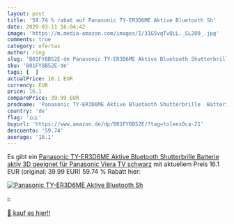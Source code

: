 ```yaml
---
layout: post
title: '59.74 % rabat auf Panasonic TY-ER3D6ME Aktive Bluetooth Sh'
date: 2020-03-11 16:04:42
image: 'https://m.media-amazon.com/images/I/31G5vqTvQLL._SL200_.jpg'
comments: true
category: ofertas
author: ring
slug: 'B01FY8B52E-de Panasonic TY-ER3D6ME Aktive Bluetooth Shutterbrille...'
sku: 'B01FY8B52E-de'
tags: [  ]
actualPrice: 16.1 EUR
currency: EUR
price: 16.1
comparePrice: 39.99 EUR
prodname: 'Panasonic TY-ER3D6ME Aktive Bluetooth Shutterbrille  Batterie  aktiv 3D  geeignet für Panasonic Viera TV  schwarz'
country: 'de'
flag: '🇩🇪'
buyurl: 'https://www.amazon.de/dp/B01FY8B52E/?tag=tolees0ca-21'
descuento: '59.74'
average: '16.1'
---
```


Es gibt ein [Panasonic TY-ER3D6ME Aktive Bluetooth Shutterbrille  Batterie  aktiv 3D  geeignet für Panasonic Viera TV  schwarz](https://www.amazon.de/dp/B01FY8B52E/?tag=tolees0ca-21) mit aktuellem Preis 16.1 EUR (original: 39.99 EUR) 59.74 % Rabatt hier:

[![Panasonic TY-ER3D6ME Aktive Bluetooth Sh](https://m.media-amazon.com/images/I/31G5vqTvQLL._SL200_.jpg)](https://www.amazon.de/dp/B01FY8B52E/?tag=tolees0ca-21)

ℹ️:


[🛒 kauf es hier!!](https://www.amazon.de/dp/B01FY8B52E/?tag=tolees0ca-21)
